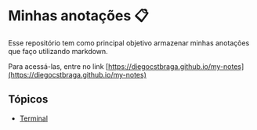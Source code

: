 # Minhas anotações 📋

Esse repositório tem como principal objetivo armazenar minhas anotações que faço utilizando markdown.

Para acessá-las, entre no link [https://diegocstbraga.github.io/my-notes](https://diegocstbraga.github.io/my-notes)

## Tópicos

- [Terminal](#Terminal#git-github)
<!--stackedit_data:
eyJoaXN0b3J5IjpbMTA2ODY3MjMsMTIwMjk4NzUxXX0=
-->